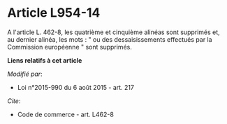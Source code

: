 # Article L954-14

A l'article L. 462-8, les  quatrième et cinquième alinéas sont supprimés et, au dernier alinéa, les mots : " ou des
dessaisissements effectués par la Commission européenne " sont supprimés.

**Liens relatifs à cet article**

_Modifié par_:

  - Loi n°2015-990 du 6 août 2015 - art. 217

_Cite_:

  - Code de commerce - art. L462-8
